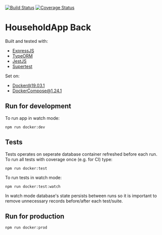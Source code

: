 [![Build Status](https://travis-ci.org/damiankoper/hhapp-back.svg?branch=master)](https://travis-ci.org/damiankoper/hhapp-back.svg?branch=master)
[![Coverage Status](https://coveralls.io/repos/github/damiankoper/hhapp-back/badge.svg?branch=master)](https://coveralls.io/github/damiankoper/hhapp-back?branch=master)
# HouseholdApp Back
Built and tested with:
* [ExpressJS](https://expressjs.com/)
* [TypeORM](https://typeorm.io/#/)
* [JestJS](https://jestjs.io/)
* [Supertest](https://www.npmjs.com/package/supertest)

Set on: 
* Docker@19.03.1
* DockerCompose@1.24.1

## Run for development
To run app in watch mode:
```
npm run docker:dev
```
## Tests
Tests operates on seperate database container refreshed before each run. To run all tests with coverage once (e.g. for CI) type:
```
npm run docker:test
```
To run tests in watch mode:
```
npm run docker:test:watch
```
In watch mode database's state persists between runs so it is important to remove unnecessary records before/after each test/suite.

## Run for production
```
npm run docker:prod
```
